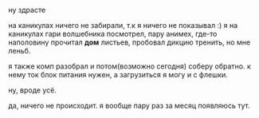 ну здрасте

на каникулах ничего не забирали, т.к я ничего не показывал :) 
я на каникулах гари волшебника посмотрел, пару анимех, где-то наполовину прочитал **дом** листьев, пробовал дикцию тренить, но мне леньб.

я также комп разобрал и потом(возможно сегодня) соберу обратно. к нему ток блок питания нужен, а загрузиться я могу и с флешки.

ну, вроде усё.

да, ничего не происходит. я вообще пару раз за месяц появляюсь тут.
